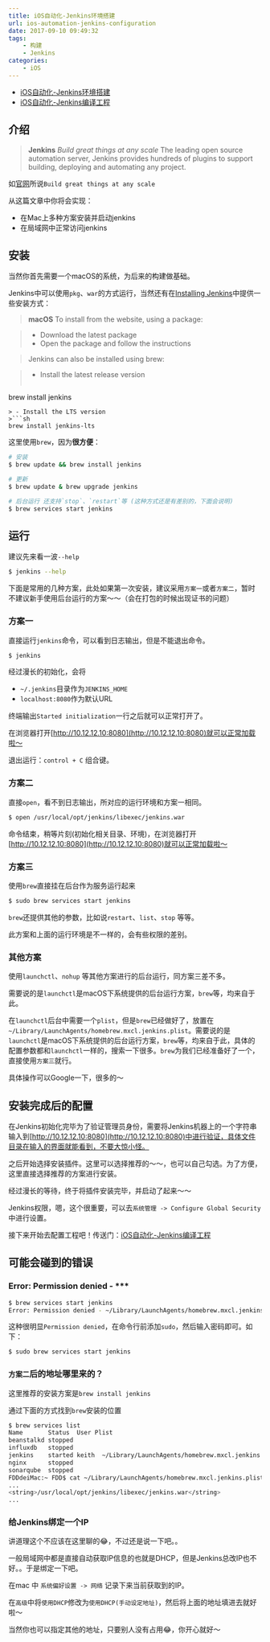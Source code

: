 ```yaml
---
title: iOS自动化-Jenkins环境搭建
url: ios-automation-jenkins-configuration
date: 2017-09-10 09:49:32
tags:
    - 构建
    - Jenkins
categories:
    - iOS
---
```


- [iOS自动化-Jenkins环境搭建](../ios-automation-jenkins-configuration)
- [iOS自动化-Jenkins编译工程](../ios-automation-jenkins-build)

## 介绍

>  **Jenkins**
> *Build great things at any scale*
> The leading open source automation server, Jenkins provides hundreds of plugins to support building, deploying and automating any project.

如[官网](https://jenkins.io)所说`Build great things at any scale`

从这篇文章中你将会实现：

- 在Mac上多种方案安装并启动jenkins
- 在局域网中正常访问jenkins

<!--more-->

## 安装

当然你首先需要一个macOS的系统，为后来的构建做基础。

Jenkins中可以使用`pkg`、`war`的方式运行，当然还有在[Installing Jenkins](https://jenkins.io/doc/book/getting-started/installing/)中提供一些安装方式：

>  **macOS**
To install from the website, using a package:

> - Download the latest package
> - Open the package and follow the instructions

> Jenkins can also be installed using brew:

> - Install the latest release version
> ```sh
brew install jenkins
```
> - Install the LTS version
>```sh
brew install jenkins-lts
```

这里使用`brew`，因为**很方便**：
```sh
# 安装
$ brew update && brew install jenkins

# 更新
$ brew update & brew upgrade jenkins

# 后台运行 还支持`stop`、`restart`等 (这种方式还是有差别的，下面会说明)
$ brew services start jenkins
```

## 运行

建议先来看一波`--help`

```sh
$ jenkins --help
```

下面是常用的几种方案，此处如果第一次安装，建议采用`方案一`或者`方案二`，暂时不建议新手使用后台运行的方案～～（会在打包的时候出现证书的问题）

### 方案一

直接运行`jenkins`命令，可以看到日志输出，但是不能退出命令。

```sh
$ jenkins
```

经过漫长的初始化，会将

- `~/.jenkins`目录作为`JENKINS_HOME`
- `localhost:8080`作为默认URL

终端输出`Started initialization`一行之后就可以正常打开了。

在浏览器打开[http://10.12.12.10:8080](http://10.12.12.10:8080)就可以正常加载啦～

退出运行：`control + C` 组合键。

### 方案二

直接`open`，看不到日志输出，所对应的运行环境和方案一相同。

```sh
$ open /usr/local/opt/jenkins/libexec/jenkins.war
```

命令结束，稍等片刻(初始化相关目录、环境)，在浏览器打开[http://10.12.12.10:8080](http://10.12.12.10:8080)就可以正常加载啦～

### 方案三

使用`brew`直接挂在后台作为服务运行起来

```sh
$ sudo brew services start jenkins
```

`brew`还提供其他的参数，比如说`restart`、`list`、`stop` 等等。

此方案和上面的运行环境是不一样的，会有些权限的差别。

### 其他方案

使用`launchctl`、`nohup` 等其他方案进行的后台运行，同方案三差不多。

需要说的是`launchctl`是macOS下系统提供的后台运行方案，`brew`等，均来自于此。

在`launchctl`后台中需要一个`plist`，但是`brew`已经做好了，放置在`~/Library/LaunchAgents/homebrew.mxcl.jenkins.plist`。需要说的是`launchctl`是macOS下系统提供的后台运行方案，`brew`等，均来自于此，具体的配置参数都和`launchctl`一样的，搜索一下很多。`brew`为我们已经准备好了一个，直接使用`方案三`就行。

具体操作可以Google一下，很多的～

## 安装完成后的配置

在Jenkins初始化完毕为了验证管理员身份，需要将Jenkins机器上的一个字符串输入到[http://10.12.12.10:8080](http://10.12.12.10:8080)中进行验证，具体文件目录在输入的界面就能看到，不要大惊小怪。

之后开始选择安装插件。这里可以选择推荐的～～，也可以自己勾选。为了方便，这里直接选择推荐的方案进行安装。

经过漫长的等待，终于将插件安装完毕，并启动了起来～～

Jenkins权限，嗯，这个很重要，可以去`系统管理 -> Configure Global Security`  中进行设置。

接下来开始去配置工程吧！传送门：[iOS自动化-Jenkins编译工程](../ios-automation-jenkins-build)

## 可能会碰到的错误

### Error: Permission denied - ***

```sh
$ brew services start jenkins
Error: Permission denied - ~/Library/LaunchAgents/homebrew.mxcl.jenkins.plist
```
这种很明显`Permission denied`，在命令行前添加`sudo`，然后输入密码即可。如下：

```sh
$ sudo brew services start jenkins
```

### `方案二`后的地址哪里来的？

这里推荐的安装方案是`brew install jenkins`

通过下面的方式找到`brew`安装的位置

```sh
$ brew services list
Name       Status  User Plist
beanstalkd stopped
influxdb   stopped
jenkins    started keith  ~/Library/LaunchAgents/homebrew.mxcl.jenkins.plist
nginx      stopped
sonarqube  stopped
FDDdeiMac:~ FDD$ cat ~/Library/LaunchAgents/homebrew.mxcl.jenkins.plist
...
<string>/usr/local/opt/jenkins/libexec/jenkins.war</string>
...
```

### 给Jenkins绑定一个IP

讲道理这个不应该在这里聊的😂，不过还是说一下吧。。

一般局域网中都是直接自动获取IP信息的也就是DHCP，但是Jenkins总改IP也不好。。于是绑定一下吧。

在mac 中 `系统偏好设置 -> 网络` 记录下来当前获取到的IP。

在`高级`中将`使用DHCP`修改为`使用DHCP(手动设定地址)`，然后将上面的地址填进去就好啦～

当然你也可以指定其他的地址，只要别人没有占用😂，你开心就好～
